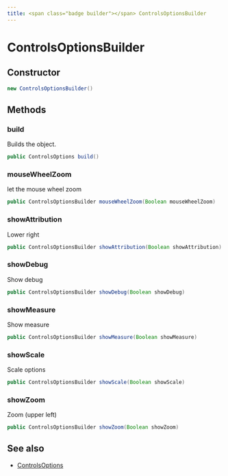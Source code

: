 ```yaml
---
title: <span class="badge builder"></span> ControlsOptionsBuilder
---
```

# <span class="badge builder"></span> ControlsOptionsBuilder

## Constructor

```java
new ControlsOptionsBuilder()
```
## Methods

### <span class="badge object-method"></span> build

Builds the object.

```java
public ControlsOptions build()
```

### <span class="badge object-method"></span> mouseWheelZoom

let the mouse wheel zoom

```java
public ControlsOptionsBuilder mouseWheelZoom(Boolean mouseWheelZoom)
```

### <span class="badge object-method"></span> showAttribution

Lower right

```java
public ControlsOptionsBuilder showAttribution(Boolean showAttribution)
```

### <span class="badge object-method"></span> showDebug

Show debug

```java
public ControlsOptionsBuilder showDebug(Boolean showDebug)
```

### <span class="badge object-method"></span> showMeasure

Show measure

```java
public ControlsOptionsBuilder showMeasure(Boolean showMeasure)
```

### <span class="badge object-method"></span> showScale

Scale options

```java
public ControlsOptionsBuilder showScale(Boolean showScale)
```

### <span class="badge object-method"></span> showZoom

Zoom (upper left)

```java
public ControlsOptionsBuilder showZoom(Boolean showZoom)
```

## See also

 * <span class="badge object-type-class"></span> [ControlsOptions](./object-ControlsOptions.md)
